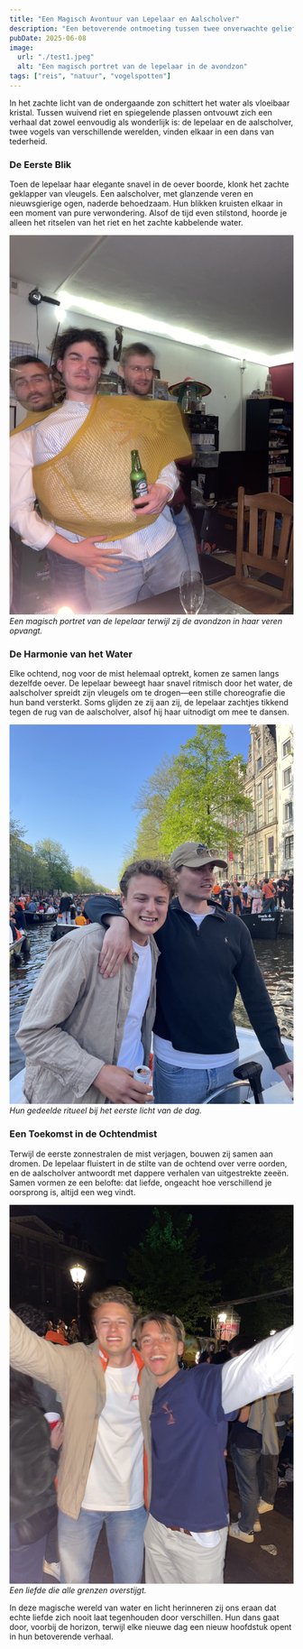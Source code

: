 ```yaml
---
title: "Een Magisch Avontuur van Lepelaar en Aalscholver"
description: "Een betoverende ontmoeting tussen twee onverwachte geliefden aan de waterkant."
pubDate: 2025-06-08
image:
  url: "./test1.jpeg"
  alt: "Een magisch portret van de lepelaar in de avondzon"
tags: ["reis", "natuur", "vogelspotten"]
---
```


In het zachte licht van de ondergaande zon schittert het water als vloeibaar kristal. Tussen wuivend riet en spiegelende plassen ontvouwt zich een verhaal dat zowel eenvoudig als wonderlijk is: de lepelaar en de aalscholver, twee vogels van verschillende werelden, vinden elkaar in een dans van tederheid.

### De Eerste Blik

Toen de lepelaar haar elegante snavel in de oever boorde, klonk het zachte geklapper van vleugels. Een aalscholver, met glanzende veren en nieuwsgierige ogen, naderde behoedzaam. Hun blikken kruisten elkaar in een moment van pure verwondering. Alsof de tijd even stilstond, hoorde je alleen het ritselen van het riet en het zachte kabbelende water.

![Lepelaar in de gouden avondschemering](./test1.jpeg)
*Een magisch portret van de lepelaar terwijl zij de avondzon in haar veren opvangt.*

### De Harmonie van het Water

Elke ochtend, nog voor de mist helemaal optrekt, komen ze samen langs dezelfde oever. De lepelaar beweegt haar snavel ritmisch door het water, de aalscholver spreidt zijn vleugels om te drogen—een stille choreografie die hun band versterkt. Soms glijden ze zij aan zij, de lepelaar zachtjes tikkend tegen de rug van de aalscholver, alsof hij haar uitnodigt om mee te dansen.

![Aalscholver spreidt zijn vleugels in de ochtendmist](./test2.jpeg)
*Hun gedeelde ritueel bij het eerste licht van de dag.*

### Een Toekomst in de Ochtendmist

Terwijl de eerste zonnestralen de mist verjagen, bouwen zij samen aan dromen. De lepelaar fluistert in de stilte van de ochtend over verre oorden, en de aalscholver antwoordt met dappere verhalen van uitgestrekte zeeën. Samen vormen ze een belofte: dat liefde, ongeacht hoe verschillend je oorsprong is, altijd een weg vindt.

![Samen in de zachte nevel van de ochtend](./test3.jpeg)
*Een liefde die alle grenzen overstijgt.*

In deze magische wereld van water en licht herinneren zij ons eraan dat echte liefde zich nooit laat tegenhouden door verschillen. Hun dans gaat door, voorbij de horizon, terwijl elke nieuwe dag een nieuw hoofdstuk opent in hun betoverende verhaal.